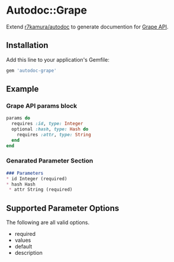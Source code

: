 # Autodoc::Grape

Extend [r7kamura/autodoc](https:/github.com/r7kamura/autodoc/) to generate documention for [Grape API](https://github.com/ruby-grape/grape).

## Installation

Add this line to your application's Gemfile:

```ruby
gem 'autodoc-grape'
```

## Example

### Grape API params block
```ruby
params do
  requires :id, type: Integer
  optional :hash, type: Hash do
    requires :attr, type: String
  end
end
```

### Genarated Parameter Section
```md
### Parameters
* id Integer (required)
* hash Hash
 * attr String (required)
```


## Supported Parameter Options
The following are all valid options.

* required
* values
* default
* description
